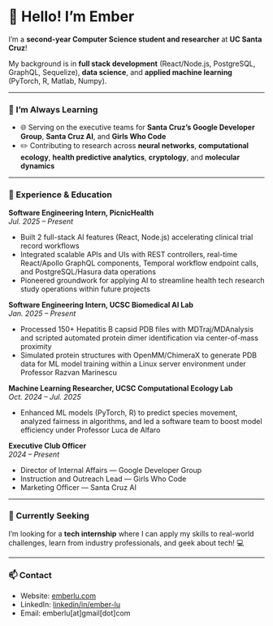# 👋 Hello! I’m Ember

I’m a **second-year Computer Science student and researcher** at **UC Santa Cruz**!

My background is in **full stack development** (React/Node.js, PostgreSQL, GraphQL, Sequelize), **data science**, and **applied machine learning** (PyTorch, R, Matlab, Numpy).

---

### 🌱 I’m Always Learning

- 🌐 Serving on the executive teams for **Santa Cruz’s Google Developer Group**, **Santa Cruz AI**, and **Girls Who Code**
- ✏️ Contributing to research across **neural networks**, **computational ecology**, **health predictive analytics**, **cryptology**, and **molecular dynamics**

---

### 💼 Experience & Education

**Software Engineering Intern, PicnicHealth**  
*Jul. 2025 – Present*  
- Built 2 full-stack AI features (React, Node.js) accelerating clinical trial record workflows  
- Integrated scalable APIs and UIs with REST controllers, real-time React/Apollo GraphQL components, Temporal workflow endpoint calls, and PostgreSQL/Hasura data operations  
- Pioneered groundwork for applying AI to streamline health tech research study operations within future projects  

**Software Engineering Intern, UCSC Biomedical AI Lab**  
*Jan. 2025 – Present*  
- Processed 150+ Hepatitis B capsid PDB files with MDTraj/MDAnalysis and scripted automated protein dimer identification via center-of-mass proximity  
- Simulated protein structures with OpenMM/ChimeraX to generate PDB data for ML model training within a Linux server environment under Professor Razvan Marinescu  

**Machine Learning Researcher, UCSC Computational Ecology Lab**  
*Oct. 2024 – Jul. 2025*  
- Enhanced ML models (PyTorch, R) to predict species movement, analyzed fairness in algorithms, and led a software team to boost model efficiency under Professor Luca de Alfaro  

**Executive Club Officer**  
*2024 – Present*  
- Director of Internal Affairs — Google Developer Group  
- Instruction and Outreach Lead — Girls Who Code  
- Marketing Officer — Santa Cruz AI  

---

### 🎯 Currently Seeking

I’m looking for a **tech internship** where I can apply my skills to real-world challenges, learn from industry professionals, and geek about tech! 💻

---

### 📫 Contact

- Website: [emberlu.com](https://emberlu.com)
- LinkedIn: [linkedin/in/ember-lu](https://linkedin.com/in/ember-lu)
- Email: emberlu\[at]gmail\[dot]com
